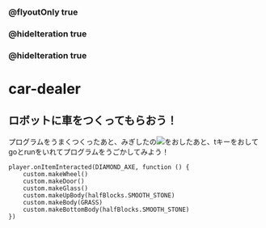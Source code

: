 ### @flyoutOnly true
### @hideIteration true
### @hideIteration true

# car-dealer

## ロボットに車をつくってもらおう！

プログラムをうまくつくったあと、みぎしたの![](https://raw.githubusercontent.com/camp-minecraft/TechkidsCampTutorial/master/images/playbutton.png)をおしたあと、tキーをおしてgoとrunをいれてプログラムをうごかしてみよう！

```ghost
player.onItemInteracted(DIAMOND_AXE, function () {
	custom.makeWheel()
    custom.makeDoor()
    custom.makeGlass()
    custom.makeUpBody(halfBlocks.SMOOTH_STONE)
    custom.makeBody(GRASS)
    custom.makeBottomBody(halfBlocks.SMOOTH_STONE)
})
```